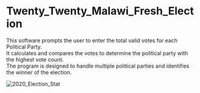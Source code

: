 # Twenty_Twenty_Malawi_Fresh_Election
This software prompts the user to enter the total valid votes for each Political Party.  
It calculates and compares the votes to determine the political party with the highest vote count.   
The program is designed to handle multiple political parties and identifies the winner of the election.


![2020_Election_Stat  ](https://github.com/user-attachments/assets/9f45561c-07de-4963-9a06-59afadfb55d4)
